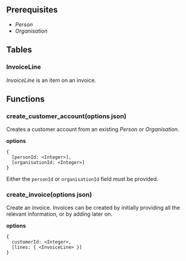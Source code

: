 ## Prerequisites

- _Person_
- _Organisation_

## Tables

### InvoiceLine

_InvoiceLine_ is an item on an invoice.

## Functions

### **create_customer_account(options json)**

Creates a customer account from an existing _Person_
or _Organisation_.

**options**
```
{
  [personId: <Integer>],
  [organisationId: <Integer>]
}
```
Either the `personId` or `organisationId` field must be provided.

### **create_invoice(options json)**

Create an invoice.  Invoices can be created by initially providing all the
relevant information, or by adding later on.

**options**
```
{
  customerId: <Integer>,
  [lines: { <InvoiceLine> }]
}
```
